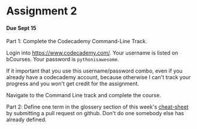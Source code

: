 # Assignment 2

#### Due Sept 15

Part 1: Complete the Codecademy Command-Line Track.

Login into https://www.codecademy.com/. Your username is listed on bCourses. Your password is `pythonisawesome`. 

If it important that you use this username/password combo, even if you already have a codecademy account, because otherwise I can't track your progress and you won't get credit for the assignment.

Navigate to the Command Line track and complete the course.

Part 2: Define one term in the glossery section of this week's [cheat-sheet](cheatsheet.md) by submitting a pull request on github. Don't do one somebody else has already defined.
